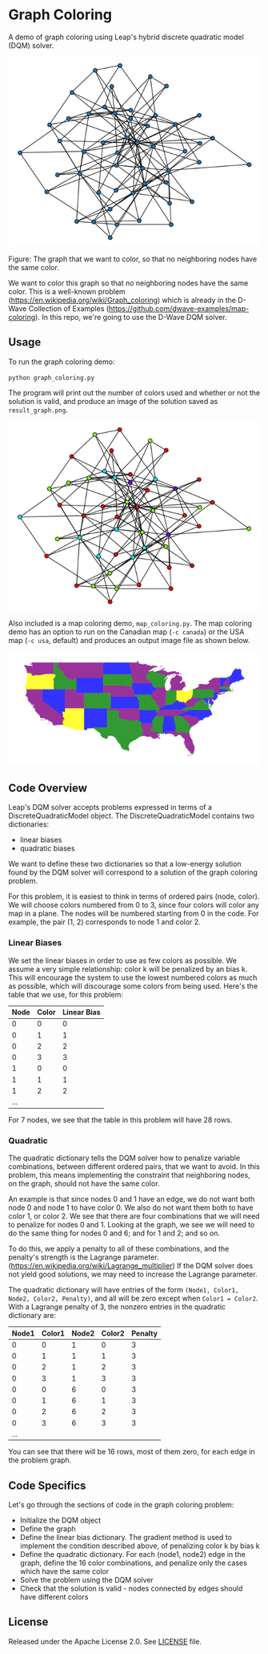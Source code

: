 # Graph Coloring

A demo of graph coloring using Leap's hybrid discrete quadratic model (DQM)
solver.

![Original Plot](readme_imgs/not_color_yet.png)

Figure: The graph that we want to color, so that no neighboring nodes have the
same color.

We want to color this graph so that no neighboring nodes have the same color.
This is a well-known problem (https://en.wikipedia.org/wiki/Graph_coloring)
which is already in the D-Wave Collection of Examples
(https://github.com/dwave-examples/map-coloring). In this repo, we're going to
use the D-Wave DQM solver.

## Usage

To run the graph coloring demo:

`python graph_coloring.py `

The program will print out the number of colors used and whether or not the
solution is valid, and produce an image of the solution saved as
`result_graph.png`.

![Color Plot](readme_imgs/color.png)

Also included is a map coloring demo, `map_coloring.py`. The map coloring demo
has an option to run on the Canadian map (`-c canada`) or the USA map
(`-c usa`, default) and produces an output image file as shown below.

![USA Map](readme_imgs/result_usa.png)

## Code Overview

Leap's DQM solver accepts problems expressed in terms of a
DiscreteQuadraticModel object. The DiscreteQuadraticModel contains two
dictionaries:

* linear biases
* quadratic biases

We want to define these two dictionaries so that a low-energy solution found by
the DQM solver will correspond to a solution of the graph coloring problem.

For this problem, it is easiest to think in terms of ordered pairs (node,
color). We will choose colors numbered from 0 to 3, since four colors will
color any map in a plane. The nodes will be numbered starting from 0 in the
code. For example, the pair (1, 2) corresponds to node 1 and color 2.

### Linear Biases

We set the linear biases in order to use as few colors as possible. We assume a
very simple relationship: color k will be penalized by an bias k. This will
encourage the system to use the lowest numbered colors as much as possible,
which will discourage some colors from being used.  Here's the table that we
use, for this problem:

|Node|Color|Linear Bias|
|----|-----|-----------|
|0|0|0|
|0|1|1|
|0|2|2|
|0|3|3|
|1|0|0|
|1|1|1|
|1|2|2|
|...|

For 7 nodes, we see that the table in this problem will have 28 rows.

### Quadratic

The quadratic dictionary tells the DQM solver how to penalize variable
combinations, between different ordered pairs, that we want to avoid. In this
problem, this means implementing the constraint that neighboring nodes, on the
graph, should not have the same color.

An example is that since nodes 0 and 1 have an edge, we do not want both node 0
and node 1 to have color 0. We also do not want them both to have color 1, or
color 2. We see that there are four combinations that we will need to penalize
for nodes 0 and 1. Looking at the graph, we see we will need to do the same
thing for nodes 0 and 6; and for 1 and 2; and so on.

To do this, we apply a penalty to all of these combinations, and the penalty's
strength is the Lagrange parameter.
(https://en.wikipedia.org/wiki/Lagrange_multiplier) If the DQM solver does not
yield good solutions, we may need to increase the Lagrange parameter.

The quadratic dictionary will have entries of the form ```(Node1, Color1,
Node2, Color2, Penalty)```, and all will be zero except when ```Color1 =
Color2```.  With a Lagrange penalty of 3, the nonzero entries in the quadratic
dictionary are:

|Node1|Color1|Node2|Color2|Penalty|
|-----|------|-----|------|-------|
|0|0|1|0|3|
|0|1|1|1|3|
|0|2|1|2|3|
|0|3|1|3|3|
|0|0|6|0|3|
|0|1|6|1|3|
|0|2|6|2|3|
|0|3|6|3|3|
|...|

You can see that there will be 16 rows, most of them zero, for each edge in the
problem graph.

## Code Specifics

Let's go through the sections of code in the graph coloring problem:

* Initialize the DQM object
* Define the graph
* Define the linear bias dictionary. The gradient method is used to implement
the condition described above, of penalizing color k by bias k
* Define the quadratic dictionary. For each (node1, node2) edge in the graph,
define the 16 color combinations, and penalize only the cases which have the
same color
* Solve the problem using the DQM solver
* Check that the solution is valid - nodes connected by edges should have
different colors

## License

Released under the Apache License 2.0. See [LICENSE](LICENSE) file.
